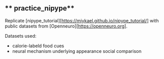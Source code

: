 ## ** practice_nipype**

Replicate [nipype_tutorial][https://miykael.github.io/nipype_tutorial/] with public datasets from [Openneuro][https://openneuro.org].

Datasets used:
- calorie-labeld food cues
- neural mechanism underlying appearance social comparison 


